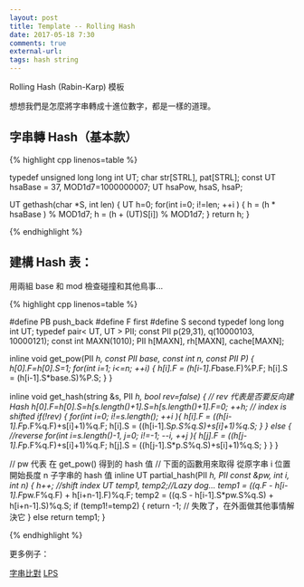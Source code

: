 ```yaml
---
layout: post
title: Template -- Rolling Hash
date: 2017-05-18 7:30
comments: true
external-url:
tags: hash string
---
```


Rolling Hash (Rabin-Karp) 模板

想想我們是怎麼將字串轉成十進位數字，都是一樣的道理。

## 字串轉 Hash（基本款）

{% highlight cpp linenos=table %}

typedef unsigned long long int UT;
char str[STRL], pat[STRL];
const UT hsaBase = 37, MOD1d7=1000000007;
UT hsaPow, hsaS, hsaP;

UT gethash(char *S, int len) {
    UT h=0;
    for(int i=0; i!=len; ++i ) {
        h = (h * hsaBase  ) % MOD1d7;
        h = (h + (UT)S[i]) % MOD1d7;
    }
    return h;
}

{% endhighlight %}

## 建構 Hash 表：

用兩組 base 和 mod 檢查碰撞和其他鳥事...

{% highlight cpp linenos=table %}

#define PB push_back
#define F first
#define S second
typedef long long int UT;
typedef pair< UT, UT > PII;
const PII p(29,31), q(10000103, 10000121);
const int MAXN(1010);
PII h[MAXN], rh[MAXN], cache[MAXN];

inline void get_pow(PII *h, const PII base, const int n, const PII P) {
    h[0].F=h[0].S=1;
    for(int i=1; i<=n; ++i) {
        h[i].F = (h[i-1].F*base.F)%P.F;
        h[i].S = (h[i-1].S*base.S)%P.S;
    }
}

inline void get_hash(string &s, PII *h, bool rev=false) {
    // rev 代表是否要反向建 Hash
    h[0].F=h[0].S=h[s.length()+1].S=h[s.length()+1].F=0;
    ++h; // index is shifted
    if(!rev) {
        for(int i=0; i!=s.length(); ++i ){
            h[i].F = ((h[i-1].F*p.F%q.F)+s[i]+1)%q.F;
            h[i].S = ((h[i-1].S*p.S%q.S)+s[i]+1)%q.S;
        }
    } else { //reverse
        for(int i=s.length()-1, j=0; i!=-1; --i,  ++j ){
            h[j].F = ((h[j-1].F*p.F%q.F)+s[i]+1)%q.F;
            h[j].S = ((h[j-1].S*p.S%q.S)+s[i]+1)%q.S;
        }
    }
}

// pw 代表 在 get_pow() 得到的 hash 值
// 下面的函數用來取得 從原字串 i 位置開始長度 n 子字串的 hash 值
inline UT partial_hash(PII *h, PII const &pw, int i, int n) {
    h++; //shift index
    UT temp1, temp2;//Lazy dog...
    temp1 = ((q.F - h[i-1].F*pw.F%q.F) + h[i+n-1].F)%q.F;
    temp2 = ((q.S - h[i-1].S*pw.S%q.S) + h[i+n-1].S)%q.S;
    if (temp1!=temp2) {
        return -1;
        // 失敗了，在外面做其他事情解決它
    } else return temp1;
}

{% endhighlight %}

更多例子：

[字串比對](https://peter0749.github.io/ContestCo/String-Matching.html)
[LPS](https://peter0749.github.io/ContestCo/LPS.html)

